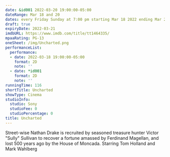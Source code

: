 ```yaml
---
date: &id001 2022-03-20 19:00:00-05:00
dateRange: Mar 18 and 20
dates: every Friday Sunday at 7:00 pm starting Mar 18 2022 ending Mar 20 2022
draft: true
expiryDate: 2022-03-21
imdbURL: https://www.imdb.com/title/tt1464335/
mpaaRating: PG-13
oneSheet: /img/Uncharted.png
performanceList:
  performance:
  - date: 2022-03-18 19:00:00-05:00
    format: 2D
    note: ''
  - date: *id001
    format: 2D
    note: ''
runningTime: 116
shortTitle: Uncharted
showType: Cinema
studioInfo:
  studio: Sony
  studioFee: 0
  studioPercentage: 0
title: Uncharted
---
```


Street-wise Nathan Drake is recruited by seasoned treasure hunter Victor "Sully" Sullivan to recover a fortune amassed by Ferdinand Magellan, and lost 500 years ago by the House of Moncada. Starring Tom Holland and Mark Wahlberg